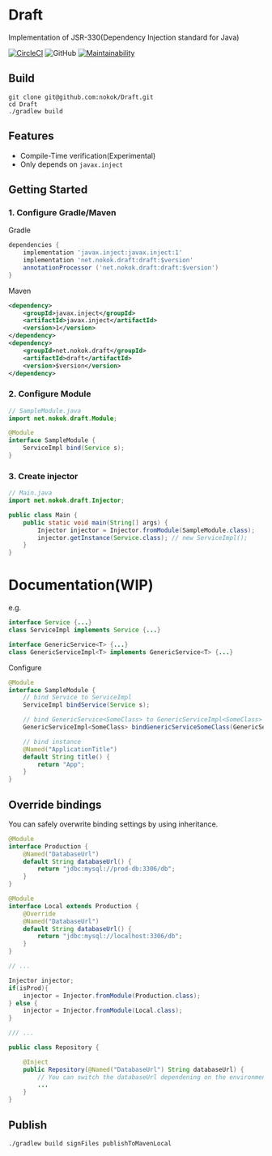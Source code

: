 # Draft
Implementation of JSR-330(Dependency Injection standard for Java)

[![CircleCI](https://circleci.com/gh/nokok/Draft.svg?style=svg)](https://circleci.com/gh/nokok/Draft)
![GitHub](https://img.shields.io/github/license/nokok/Draft)
[![Maintainability](https://api.codeclimate.com/v1/badges/8ade7f5db96df3a44de5/maintainability)](https://codeclimate.com/github/nokok/Draft/maintainability)

## Build

```
git clone git@github.com:nokok/Draft.git
cd Draft
./gradlew build
```

## Features

- Compile-Time verification(Experimental)
- Only depends on `javax.inject`

## Getting Started

### 1. Configure Gradle/Maven

Gradle
```groovy
dependencies {
    implementation 'javax.inject:javax.inject:1'
    implementation 'net.nokok.draft:draft:$version'
    annotationProcessor ('net.nokok.draft:draft:$version')
}
```

Maven
```xml
<dependency>
    <groupId>javax.inject</groupId>
    <artifactId>javax.inject</artifactId>
    <version>1</version>
</dependency>
<dependency>
    <groupId>net.nokok.draft</groupId>
    <artifactId>draft</artifactId>
    <version>$version</version>
</dependency>
```

### 2. Configure Module

```java
// SampleModule.java
import net.nokok.draft.Module;

@Module
interface SampleModule {
    ServiceImpl bind(Service s);
}
```

### 3. Create injector

```java
// Main.java
import net.nokok.draft.Injector;

public class Main {
    public static void main(String[] args) {
        Injector injector = Injector.fromModule(SampleModule.class);
        injector.getInstance(Service.class); // new ServiceImpl();
    }
}
```

# Documentation(WIP)

e.g.
```java
interface Service {...}
class ServiceImpl implements Service {...}

interface GenericService<T> {...}
class GenericServiceImpl<T> implements GenericService<T> {...}
```

Configure

```java
@Module
interface SampleModule {
    // bind Service to ServiceImpl
    ServiceImpl bindService(Service s);

    // bind GenericService<SomeClass> to GenericServiceImpl<SomeClass>
    GenericServiceImpl<SomeClass> bindGenericServiceSomeClass(GenericService<SomeClass> s);

    // bind instance
    @Named("ApplicationTitle")
    default String title() {
        return "App";
    }
}
```

## Override bindings

You can safely overwrite binding settings by using inheritance.

```java
@Module
interface Production {
    @Named("DatabaseUrl")
    default String databaseUrl() {
        return "jdbc:mysql://prod-db:3306/db";
    }
}

@Module
interface Local extends Production {
    @Override
    @Named("DatabaseUrl")
    default String databaseUrl() {
        return "jdbc:mysql://localhost:3306/db";
    }
}

// ...

Injector injector;
if(isProd){
    injector = Injector.fromModule(Production.class);
} else {
    injector = Injector.fromModule(Local.class);
}

/// ...

public class Repository {

    @Inject
    public Repository(@Named("DatabaseUrl") String databaseUrl) {
        // You can switch the databaseUrl dependening on the environment
        ...
    }
}

```

## Publish

```
./gradlew build signFiles publishToMavenLocal
```
